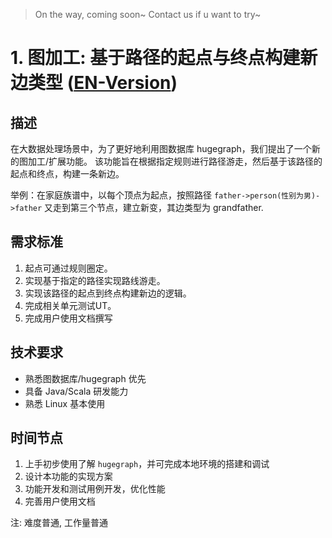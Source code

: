 > On the way, coming soon~ Contact us if u want to try~

# 1. 图加工: 基于路径的起点与终点构建新边类型 ([EN-Version](https://github.com/apache/incubator-hugegraph/wiki/Graph-Traversal-Expansion))

## 描述

在大数据处理场景中，为了更好地利用图数据库 hugegraph，我们提出了一个新的图加工/扩展功能。
该功能旨在根据指定规则进行路径游走，然后基于该路径的起点和终点，构建一条新边。

举例：在家庭族谱中，以每个顶点为起点，按照路径 `father->person(性别为男)->father` 又走到第三个节点，建立新变，其边类型为 grandfather.


## 需求标准

1. 起点可通过规则圈定。
2. 实现基于指定的路径实现路线游走。
3. 实现该路径的起点到终点构建新边的逻辑。
4. 完成相关单元测试UT。
5. 完成用户使用文档撰写

## 技术要求

- 熟悉图数据库/hugegraph 优先
- 具备 Java/Scala 研发能力
- 熟悉 Linux 基本使用

## 时间节点

1. 上手初步使用了解 `hugegraph`，并可完成本地环境的搭建和调试
2. 设计本功能的实现方案
3. 功能开发和测试用例开发，优化性能
4. 完善用户使用文档

注: 难度普通, 工作量普通